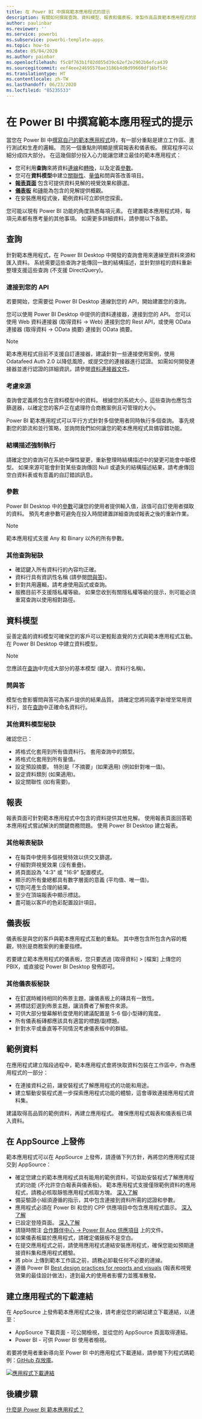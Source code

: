 ```yaml
---
title: 在 Power BI 中撰寫範本應用程式的提示
description: 有關如何撰寫查詢、資料模型、報表和儀表板，來製作高品質範本應用程式的提示
author: paulinbar
ms.reviewer: ''
ms.service: powerbi
ms.subservice: powerbi-template-apps
ms.topic: how-to
ms.date: 05/04/2020
ms.author: painbar
ms.openlocfilehash: f5c8f763b1f02d055d39c62ef2e2902b6efca439
ms.sourcegitcommit: eef4eee24695570ae3186b4d8d99660df16bf54c
ms.translationtype: HT
ms.contentlocale: zh-TW
ms.lasthandoff: 06/23/2020
ms.locfileid: "85235533"
---
```

# <a name="tips-for-authoring-template-apps-in-power-bi"></a>在 Power BI 中撰寫範本應用程式的提示

當您在 Power BI 中[撰寫自己的範本應用程式](service-template-apps-create.md)時，有一部分重點是建立工作區、進行測試和生產的邏輯。 而另一個重點則明顯是撰寫報表和儀表板。 撰寫程序可以細分成四大部分。 在這幾個部分投入心力能讓您建立最佳的範本應用程式：

* 您可利用**查詢**來將資料[連線](desktop-connect-to-data.md)和[轉換](../transform-model/desktop-query-overview.md)，以及定義[參數](https://powerbi.microsoft.com/blog/deep-dive-into-query-parameters-and-power-bi-templates/)。 
* 您可在**資料模型**中建立[關聯性](../transform-model/desktop-create-and-manage-relationships.md)、[量值](../transform-model/desktop-measures.md)和問與答改善項目。  
* **[報表頁面](../create-reports/desktop-report-view.md)** 包含可提供資料見解的視覺效果和篩選。  
* **[儀表板](../consumer/end-user-dashboards.md)** 和[磚](../create-reports/service-dashboard-create.md)能為包含的見解提供概觀。
* 在安裝應用程式後，範例資料可立即供您探索。

您可能以現有 Power BI 功能的角度熟悉每項元素。 在建置範本應用程式時，每項元素都有應考量的其他事項。 如需更多詳細資料，請參閱以下各節。

<a name="queries"></a>

## <a name="queries"></a>查詢
針對範本應用程式，在 Power BI Desktop 中開發的查詢會用來連線至資料來源和匯入資料。 系統需要這些查詢才能傳回一致的結構描述，並針對排程的資料重新整理支援這些查詢 (不支援 DirectQuery)。

### <a name="connect-to-your-api"></a>連接到您的 API
若要開始，您需要從 Power BI Desktop 連線到您的 API，開始建置您的查詢。

您可以使用 Power BI Desktop 中提供的資料連接器，連接到您的 API。 您可以使用 Web 資料連接器 (取得資料 -> Web) 連接到您的 Rest API，或使用 OData 連接器 (取得資料 -> OData 摘要) 連接到 OData 摘要。

> [!NOTE]
> 範本應用程式目前不支援自訂連接器，建議針對一些連接使用案例，使用 Odatafeed Auth 2.0 以降低風險，或提交您的連接器進行認證。 如需如何開發連接器並進行認證的詳細資訊，請參閱[資料連接器文件](https://aka.ms/DataConnectors)。

### <a name="consider-the-source"></a>考慮來源
查詢會定義將包含在資料模型中的資料。 根據您的系統大小，這些查詢也應包含篩選器，以確定您的客戶正在處理符合商務案例且可管理的大小。

Power BI 範本應用程式可以平行方式針對多個使用者同時執行多個查詢。  事先規劃您的節流和並行策略，並詢問我們如何讓您的範本應用程式具備容錯功能。

### <a name="schema-enforcement"></a>結構描述強制執行
請確定您的查詢可在系統中彈性變更，重新整理時結構描述中的變更可能會中斷模型。 如果來源可能會針對某些查詢傳回 Null 或遺失的結構描述結果，請考慮傳回空白資料表或有意義的自訂錯誤訊息。

### <a name="parameters"></a>參數
Power BI Desktop 中的[參數](https://powerbi.microsoft.com/blog/deep-dive-into-query-parameters-and-power-bi-templates/)可讓您的使用者提供輸入值，該值可自訂使用者擷取的資料。 預先考慮參數可避免在投入時間建置詳細查詢或報表之後的重新作業。

> [!NOTE]
> 範本應用程式支援 Any 和 Binary 以外的所有參數。
>

### <a name="additional-query-tips"></a>其他查詢秘訣

* 確認鍵入所有資料行的內容均正確。
* 資料行具有資訊性名稱 (請參閱[問與答](#qa))。  
* 針對共用邏輯，請考慮使用函式或查詢。  
* 服務目前不支援隱私權等級。 如果您收到有關隱私權等級的提示，則可能必須重寫查詢以使用相對路徑。  

## <a name="data-models"></a>資料模型

妥善定義的資料模型可確保您的客戶可以更輕鬆直覺的方式與範本應用程式互動。 在 Power BI Desktop 中建立資料模型。

> [!NOTE]
> 您應該在[查詢](#queries)中完成大部分的基本模型 (鍵入、資料行名稱)。

### <a name="qa"></a>問與答
模型也會影響問與答可為客戶提供的結果品質。 請確定您將同義字新增至常用資料行，並在[查詢](#queries)中正確命名資料行。

### <a name="additional-data-model-tips"></a>其他資料模型秘訣

確認您已：

* 將格式化套用到所有值資料行。 套用查詢中的類型。  
* 將格式化套用到所有量值。
* 設定預設摘要。 特別是「不摘要」(如果適用) (例如針對唯一值)。  
* 設定資料類別 (如果適用)。  
* 設定關聯性 (如有需要)。  

## <a name="reports"></a>報表
報表頁面可針對範本應用程式中包含的資料提供其他見解。 使用報表頁面回答範本應用程式嘗試解決的關鍵商務問題。 使用 Power BI Desktop 建立報表。


### <a name="additional-report-tips"></a>其他報表秘訣

* 在每頁中使用多個視覺特效以供交叉篩選。  
* 仔細對齊視覺效果 (沒有重疊)。  
* 將頁面設為 "4:3" 或 "16:9" 配置模式。  
* 顯示的所有彙總都具有數字層面的意義 (平均值、唯一值)。  
* 切割可產生合理的結果。  
* 至少在頂端報表中顯示標誌。  
* 盡可能以客戶的色彩配置設計項目。  

<a name="dashboard"></a>

## <a name="dashboards"></a>儀表板
儀表板是與您的客戶與範本應用程式互動的重點。 其中應包含所包含內容的概觀，特別是商務案例的重要指標。

若要建立範本應用程式的儀表板，您只要透過 [取得資料] > [檔案] 上傳您的 PBIX，或直接從 Power BI Desktop 發佈即可。


### <a name="additional-dashboard-tips"></a>其他儀表板秘訣

* 在釘選時維持相同的佈景主題，讓儀表板上的磚具有一致性。  
* 將標誌釘選到佈景主題，讓消費者了解套件來源。  
* 可供大部分螢幕解析度使用的建議配置是 5-6 個小型磚的寬度。  
* 所有儀表板磚都應該具有適當的標題/副標題。  
* 針對水平或垂直等不同情況考慮儀表板中的群組。  

## <a name="sample-data"></a>範例資料
在應用程式建立階段過程中，範本應用程式會將快取資料包裝在工作區中，作為應用程式的一部分：

* 在連接資料之前，讓安裝程式了解應用程式的功能和用途。
* 建立驅動安裝程式進一步探索應用程式功能的體驗，這會導致連接應用程式資料集。

建議取得高品質的範例資料，再建立應用程式。 確保應用程式報表和儀表板已填入資料。

## <a name="publishing-on-appsource"></a>在 AppSource 上發佈
範本應用程式可以在 AppSource 上發佈，請遵循下列方針，再將您的應用程式提交到 AppSource：

* 確定您建立的範本應用程式具有能用的範例資料，可協助安裝程式了解應用程式的功能 (不允許空白報表與儀表板)。
範本應用程式支援僅限範例資料的應用程式，請務必核取靜態應用程式核取方塊。 [深入了解](https://docs.microsoft.com/power-bi/service-template-apps-create#create-the-test-template-app)
* 備妥驗證小組須遵循的指示，其中包含連接到資料所需的認證和參數。
* 應用程式必須在 Power BI 和您的 CPP 供應項目中包含應用程式圖示。 [深入了解](https://docs.microsoft.com/power-bi/service-template-apps-create#create-the-test-template-app)
* 已設定登陸頁面。 [深入了解](https://docs.microsoft.com/power-bi/service-template-apps-create#create-the-test-template-app)
* 請隨時關注 [合作夥伴中心 -> Power BI App 供應項目](https://docs.microsoft.com/azure/marketplace/partner-center-portal/create-power-bi-app-offer) 上的文件。
* 如果儀表板屬於應用程式，請確定儀錶板不是空白。
* 在提交應用程式之前，請使用應用程式連結安裝應用程式，確保您能如預期連接資料集和應用程式體驗。
* 將 pbix 上傳到範本工作區之前，請務必卸載任何不必要的連線。
* 遵循 Power BI [Best design practices for reports and visuals](https://docs.microsoft.com/power-bi/visuals/power-bi-visualization-best-practices) (報表和視覺效果的最佳設計做法)，達到最大的使用者影響力並獲准散發。
<!--- * In general, only application with valuable functionality can be approved for general use on AppSource. Application with sample data content only must have either a guidance or statistical value.) -->

## <a name="create-a-download-link-for-the-app"></a>建立應用程式的下載連結

在 AppSource 上發佈範本應用程式之後，請考慮從您的網站建立下載連結，以連至：
* AppSource 下載頁面 - 可公開檢視，並從您的 AppSource 頁面取得連結。
* Power BI - 可供 Power BI 使用者檢視。

若要將使用者重新導向至 Power BI 中的應用程式下載連結，請參閱下列程式碼範例：[GitHub 存放庫](https://github.com/microsoft/Template-apps-examples/tree/master/src)。

[![應用程式下載連結](media/service-template-apps-tips/service-template-apps-tips-download.png)](https://app.powerbi.com/groups/me/getapps/services/pbi-contentpacks.pbiapps-github)

## <a name="next-steps"></a>後續步驟

[什麼是 Power BI 範本應用程式？](service-template-apps-overview.md)
